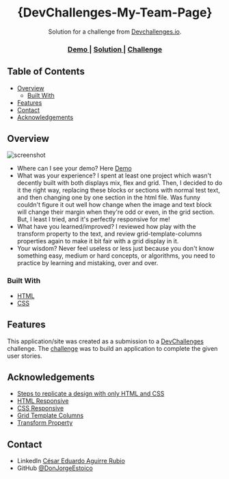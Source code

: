 <!--- Please update value in the {}  --->

<h1 align="center">{DevChallenges-My-Team-Page}</h1>

<div align="center">
   Solution for a challenge from  <a href="http://devchallenges.io" target="_blank">Devchallenges.io</a>.
</div>

<div align="center">
  <h3>
    <a href="">
      Demo
    </a>
    <span> | </span>
    <a href="">
      Solution
    </a>
    <span> | </span>
    <a href="">
      Challenge
    </a>
  </h3>
</div>

<!-- TABLE OF CONTENTS -->

## Table of Contents

- [Overview](#overview)
  - [Built With](#built-with)
- [Features](#features)
- [Contact](#contact)
- [Acknowledgements](#acknowledgements)

<!-- OVERVIEW -->

## Overview

![screenshot](assets/images/demo-website.png)

- Where can I see your demo? Here <a href="">Demo</a>
- What was your experience? I spent at least one project which wasn't decently built with both displays mix, flex and grid. Then, I decided to do it the right way, replacing these blocks or sections with normal test text, and then changing one by one section in the html file. Was funny couldn't figure it out well how change when the image and text block will change their margin when they're odd or even, in the grid section. But, I least I tried, and it's perfectly responsive for me!
- What have you learned/improved? I reviewed how play with the transform property to the text, and review grid-template-columns properties again to make it bit fair with a grid display in it.
- Your wisdom? Never feel useless or less just because you don't know something easy, medium or hard concepts, or algorithms, you need to practice by learning and mistaking, over and over.

### Built With

<!-- This section should list any major frameworks that you built your project using. Here are a few examples.-->

- [HTML](https://developer.mozilla.org/en-US/docs/Web/HTML)
- [CSS](https://developer.mozilla.org/en-US/docs/Web/CSS)

## Features

<!-- List the features of your application or follow the template. Don't share the figma file here :) -->

This application/site was created as a submission to a [DevChallenges](https://devchallenges.io/challenges) challenge. The [challenge]() was to build an application to complete the given user stories.


## Acknowledgements

<!-- This section should list any articles or add-ons/plugins that helps you to complete the project. This is optional but it will help you in the future. For exmpale -->

- [Steps to replicate a design with only HTML and CSS](https://devchallenges-blogs.web.app/how-to-replicate-design/)
- [HTML Responsive](https://www.w3schools.com/html/html_responsive.asp)
- [CSS Responsive](https://www.w3schools.com/css/css_rwd_intro.asp)
- [Grid Template Columns](https://developer.mozilla.org/en-US/docs/Web/CSS/grid-template-columns)
- [Transform Property](https://developer.mozilla.org/en-US/docs/Web/CSS/transform)

## Contact

- LinkedIn [César Eduardo Aguirre Rubio](https://www.linkedin.com/in/c%C3%A9sar-eduardo-aguirre-rubio-18760720a/)
- GitHub [@DonJorgeEstoico](https://github.com/DonJorgeEstoico)
